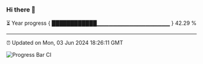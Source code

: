 ### Hi there 👋

⏳ Year progress { ████████████▁▁▁▁▁▁▁▁▁▁▁▁▁▁▁▁▁▁ } 42.29 %

---

⏰ Updated on Mon, 03 Jun 2024 18:26:11 GMT

![Progress Bar CI](https://github.com/ZhaoGui/ZhaoGui/workflows/Progress%20Bar%20CI/badge.svg)
